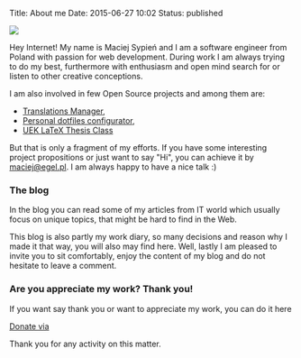 Title: About me
Date: 2015-06-27 10:02
Status: published


<img class="avatar thumbnail" src="https://secure.gravatar.com/avatar/4d66c5a2d6be57e7cb9bdef200417b4d?s=200"/>

Hey Internet! My name is Maciej Sypień and I am a software engineer from Poland with passion for web development.
During work I am always trying to do my best, furthermore with enthusiasm and open mind search for or listen to other creative conceptions.

I am also involved in few Open Source projects and among them are:

-   [Translations Manager][github-tr],
-   [Personal dotfiles configurator][github-dotfiles],
-   [UEK LaTeX Thesis Class][github-UEKThesis]

But that is only a fragment of my efforts. If you have some interesting project propositions or just want to say "Hi", you can achieve it by <maciej@egel.pl>. I am always happy to have a nice talk :)

### The blog
In the blog you can read some of my articles from IT world which usually focus on unique topics, that might be hard to find in the Web.

This blog is also partly my work diary, so many decisions and reason why I made it that way, you will also may find here. Well, lastly I am pleased to invite you to sit comfortably, enjoy the content of my blog and do not hesitate to leave a comment.

### Are you appreciate my work? Thank you!
If you want say thank you or want to appreciate my work, you can do it here

<a class="btn btn-success" target="_blank" href="https://www.paypal.me/MaciejSypien">
  Donate via <i class="fa fa-paypal"></i>
</a>

Thank you for any activity on this matter.


[github-dotfiles]: https://github.com/egel/dotfiles
[github-tr]: https://github.com/Contactis/translations-manager
[github-UEKThesis]: https://github.com/egel/uek-latex-thesis-class


